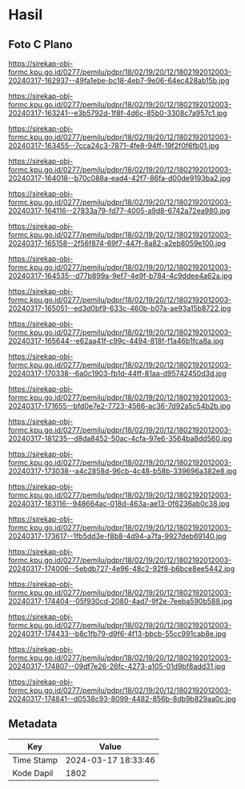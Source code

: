 # Hasil

## Foto C Plano

https://sirekap-obj-formc.kpu.go.id/0277/pemilu/pdpr/18/02/19/20/12/1802192012003-20240317-162937--49fa1ebe-bc18-4eb7-9e06-64ec428ab15b.jpg

https://sirekap-obj-formc.kpu.go.id/0277/pemilu/pdpr/18/02/19/20/12/1802192012003-20240317-163241--e3b5792d-1f8f-4d6c-85b0-3308c7a957c1.jpg

https://sirekap-obj-formc.kpu.go.id/0277/pemilu/pdpr/18/02/19/20/12/1802192012003-20240317-163455--7cca24c3-7871-4fe8-94ff-19f2f0f6fb01.jpg

https://sirekap-obj-formc.kpu.go.id/0277/pemilu/pdpr/18/02/19/20/12/1802192012003-20240317-164018--b70c088a-ead4-42f7-86fa-d00de9193ba2.jpg

https://sirekap-obj-formc.kpu.go.id/0277/pemilu/pdpr/18/02/19/20/12/1802192012003-20240317-164116--27833a79-fd77-4005-a9d8-6742a72ea980.jpg

https://sirekap-obj-formc.kpu.go.id/0277/pemilu/pdpr/18/02/19/20/12/1802192012003-20240317-165158--2f56f874-69f7-447f-8a82-a2eb8059e100.jpg

https://sirekap-obj-formc.kpu.go.id/0277/pemilu/pdpr/18/02/19/20/12/1802192012003-20240317-164535--d77b899a-9ef7-4e9f-b784-4c9ddee4a62a.jpg

https://sirekap-obj-formc.kpu.go.id/0277/pemilu/pdpr/18/02/19/20/12/1802192012003-20240317-165051--ed3d0bf9-633c-460b-b07a-ae93a15b8722.jpg

https://sirekap-obj-formc.kpu.go.id/0277/pemilu/pdpr/18/02/19/20/12/1802192012003-20240317-165644--e62aa41f-c99c-4494-818f-f1a46b1fca8a.jpg

https://sirekap-obj-formc.kpu.go.id/0277/pemilu/pdpr/18/02/19/20/12/1802192012003-20240317-170338--6a0c1903-fb1d-44ff-81aa-d95742450d3d.jpg

https://sirekap-obj-formc.kpu.go.id/0277/pemilu/pdpr/18/02/19/20/12/1802192012003-20240317-171655--bfd0e7e2-7723-4566-ac36-7d92a5c54b2b.jpg

https://sirekap-obj-formc.kpu.go.id/0277/pemilu/pdpr/18/02/19/20/12/1802192012003-20240317-181235--d8da8452-50ac-4cfa-97e6-3564ba8dd560.jpg

https://sirekap-obj-formc.kpu.go.id/0277/pemilu/pdpr/18/02/19/20/12/1802192012003-20240317-173038--a4c2858d-96cb-4c48-b58b-339696a382e8.jpg

https://sirekap-obj-formc.kpu.go.id/0277/pemilu/pdpr/18/02/19/20/12/1802192012003-20240317-183116--948664ac-018d-463a-ae13-0f6236ab0c38.jpg

https://sirekap-obj-formc.kpu.go.id/0277/pemilu/pdpr/18/02/19/20/12/1802192012003-20240317-173617--1fb5dd3e-f8b8-4d94-a7fa-9927deb69140.jpg

https://sirekap-obj-formc.kpu.go.id/0277/pemilu/pdpr/18/02/19/20/12/1802192012003-20240317-174006--5ebdb727-4e96-48c2-92f8-b6bce8ee5442.jpg

https://sirekap-obj-formc.kpu.go.id/0277/pemilu/pdpr/18/02/19/20/12/1802192012003-20240317-174404--05f930cd-2080-4ad7-9f2e-7eeba590b588.jpg

https://sirekap-obj-formc.kpu.go.id/0277/pemilu/pdpr/18/02/19/20/12/1802192012003-20240317-174433--b8c1fb79-d9f6-4f13-bbcb-55cc991cab8e.jpg

https://sirekap-obj-formc.kpu.go.id/0277/pemilu/pdpr/18/02/19/20/12/1802192012003-20240317-174807--09df7e26-26fc-4273-a105-01d9bf8add31.jpg

https://sirekap-obj-formc.kpu.go.id/0277/pemilu/pdpr/18/02/19/20/12/1802192012003-20240317-174841--d0538c93-8099-4482-856b-8db9b829aa0c.jpg


## Metadata

| Key        | Value               |
| ---------- | ------------------- |
| Time Stamp | 2024-03-17 18:33:46 |
| Kode Dapil | 1802                |



